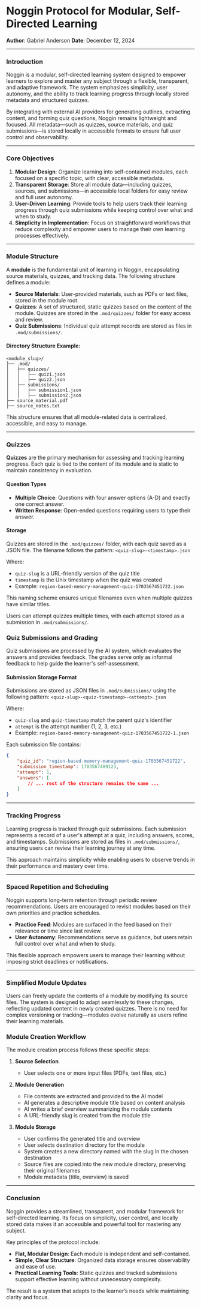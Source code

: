 # Noggin Protocol for Modular, Self-Directed Learning

**Author**: Gabriel Anderson
**Date**: December 12, 2024

---

### Introduction

Noggin is a modular, self-directed learning system designed to empower learners to explore and master any subject through a flexible, transparent, and adaptive framework. The system emphasizes simplicity, user autonomy, and the ability to track learning progress through locally stored metadata and structured quizzes.

By integrating with external AI providers for generating outlines, extracting content, and forming quiz questions, Noggin remains lightweight and focused. All metadata—such as quizzes, source materials, and quiz submissions—is stored locally in accessible formats to ensure full user control and observability.

---

### Core Objectives

1. **Modular Design**: Organize learning into self-contained modules, each focused on a specific topic, with clear, accessible metadata.
2. **Transparent Storage**: Store all module data—including quizzes, sources, and submissions—in accessible local folders for easy review and full user autonomy.
3. **User-Driven Learning**: Provide tools to help users track their learning progress through quiz submissions while keeping control over what and when to study.
4. **Simplicity in Implementation**: Focus on straightforward workflows that reduce complexity and empower users to manage their own learning processes effectively.

---

### Module Structure

A **module** is the fundamental unit of learning in Noggin, encapsulating source materials, quizzes, and tracking data. The following structure defines a module:

- **Source Materials**: User-provided materials, such as PDFs or text files, stored in the module root.
- **Quizzes**: A set of structured, static quizzes based on the content of the module. Quizzes are stored in the `.mod/quizzes/` folder for easy access and review.
- **Quiz Submissions**: Individual quiz attempt records are stored as files in `.mod/submissions/`.

#### Directory Structure Example:

```
<module_slug>/
├── .mod/
│   ├── quizzes/
│   │   ├── quiz1.json
│   │   ├── quiz2.json
│   ├── submissions/
│   │   ├── submission1.json
│   │   ├── submission2.json
├── source_material.pdf
├── source_notes.txt
```

This structure ensures that all module-related data is centralized, accessible, and easy to manage.

---

### Quizzes

**Quizzes** are the primary mechanism for assessing and tracking learning progress. Each quiz is tied to the content of its module and is static to maintain consistency in evaluation.

#### Question Types

- **Multiple Choice**: Questions with four answer options (A-D) and exactly one correct answer.
- **Written Response**: Open-ended questions requiring users to type their answer.

#### Storage

Quizzes are stored in the `.mod/quizzes/` folder, with each quiz saved as a JSON file. The filename follows the pattern:
`<quiz-slug>-<timestamp>.json`

Where:

- `quiz-slug` is a URL-friendly version of the quiz title
- `timestamp` is the Unix timestamp when the quiz was created
- Example: `region-based-memory-management-quiz-1703567451722.json`

This naming scheme ensures unique filenames even when multiple quizzes have similar titles.

Users can attempt quizzes multiple times, with each attempt stored as a submission in `.mod/submissions/`.

### Quiz Submissions and Grading

Quiz submissions are processed by the AI system, which evaluates the answers and provides feedback. The grades serve only as informal feedback to help guide the learner's self-assessment.

#### Submission Storage Format

Submissions are stored as JSON files in `.mod/submissions/` using the following pattern:
`<quiz-slug>-<quiz-timestamp>-<attempt>.json`

Where:

- `quiz-slug` and `quiz-timestamp` match the parent quiz's identifier
- `attempt` is the attempt number (1, 2, 3, etc.)
- Example: `region-based-memory-management-quiz-1703567451722-1.json`

Each submission file contains:

```json
{
    "quiz_id": "region-based-memory-management-quiz-1703567451722",
    "submission_timestamp": 1703567489123,
    "attempt": 1,
    "answers": [
        // ... rest of the structure remains the same ...
    ]
}
```

---

### Tracking Progress

Learning progress is tracked through quiz submissions. Each submission represents a record of a user's attempt at a quiz, including answers, scores, and timestamps. Submissions are stored as files in `.mod/submissions/`, ensuring users can review their learning journey at any time.

This approach maintains simplicity while enabling users to observe trends in their performance and mastery over time.

---

### Spaced Repetition and Scheduling

Noggin supports long-term retention through periodic review recommendations. Users are encouraged to revisit modules based on their own priorities and practice schedules.

- **Practice Feed**: Modules are surfaced in the feed based on their relevance or time since last review.
- **User Autonomy**: Recommendations serve as guidance, but users retain full control over what and when to study.

This flexible approach empowers users to manage their learning without imposing strict deadlines or notifications.

---

### Simplified Module Updates

Users can freely update the contents of a module by modifying its source files. The system is designed to adapt seamlessly to these changes, reflecting updated content in newly created quizzes. There is no need for complex versioning or tracking—modules evolve naturally as users refine their learning materials.

### Module Creation Workflow

The module creation process follows these specific steps:

1. **Source Selection**

    - User selects one or more input files (PDFs, text files, etc.)

2. **Module Generation**

    - File contents are extracted and provided to the AI model
    - AI generates a descriptive module title based on content analysis
    - AI writes a brief overview summarizing the module contents
    - A URL-friendly slug is created from the module title

3. **Module Storage**
    - User confirms the generated title and overview
    - User selects destination directory for the module
    - System creates a new directory named with the slug in the chosen destination
    - Source files are copied into the new module directory, preserving their original filenames
    - Module metadata (title, overview) is saved

---

### Conclusion

Noggin provides a streamlined, transparent, and modular framework for self-directed learning. Its focus on simplicity, user control, and locally stored data makes it an accessible and powerful tool for mastering any subject.

Key principles of the protocol include:

- **Flat, Modular Design**: Each module is independent and self-contained.
- **Simple, Clear Structure**: Organized data storage ensures observability and ease of use.
- **Practical Learning Tools**: Static quizzes and tracked submissions support effective learning without unnecessary complexity.

The result is a system that adapts to the learner’s needs while maintaining clarity and focus.
